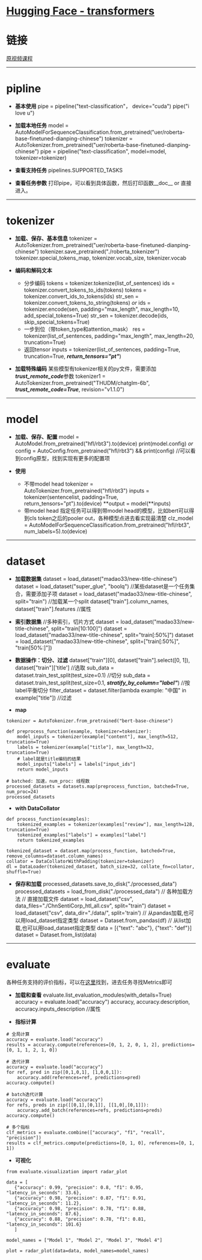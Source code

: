 # [Hugging Face - transformers](https://github.com/iLovEing/notebook/issues/21)

# 链接
[原视频课程](https://www.bilibili.com/video/BV1ma4y1g791/?spm_id_from=333.788&vd_source=f6617adfe045a4caffc5f65ac3691c24)

---

# pipline

- **基本使用**
pipe = pipeline("text-classification"， device="cuda")
pipe("i love u")


- **加载本地任务**
model = AutoModelForSequenceClassification.from_pretrained("uer/roberta-base-finetuned-dianping-chinese")
tokenizer = AutoTokenizer.from_pretrained("uer/roberta-base-finetuned-dianping-chinese")
pipe = pipeline("text-classification", model=model, tokenizer=tokenizer)


- **查看支持任务**
pipelines.SUPPORTED_TASKS


- **查看任务参数**
打印pipe，可以看到具体函数，然后打印函数__doc__ or 直接进入。


---

# tokenizer

- **加载、保存、基本信息**
tokenizer = AutoTokenizer.from_pretrained("uer/roberta-base-finetuned-dianping-chinese")
tokenizer.save_pretrained("./roberta_tokenizer")
tokenizer.special_tokens_map, tokenizer.vocab_size, tokenizer.vocab

- **编码和解码文本**
  - 分步编码
tokens = tokenizer.tokenize(list_of_sentences)
ids = tokenizer.convert_tokens_to_ids(tokens)
tokens = tokenizer.convert_ids_to_tokens(ids)
str_sen = tokenizer.convert_tokens_to_string(tokens)
*or*
ids = tokenizer.encode(sen, padding="max_length", max_length=10, add_special_tokens=True)
str_sen = tokenizer.decode(ids, skip_special_tokens=True)
  - 一步到位（带token_type和attention_mask）
res = tokenizer(list_of_sentences, padding="max_length", max_length=20, truncation=True)
  - 返回tensor
inputs = tokenizer(list_of_sentences, padding=True, truncation=True, ***return_tensors="pt"***)

- **加载特殊编码**
某些模型有tokenizer相关的py文件，需要添加***trust_remote_code***参数
tokenizer1 = AutoTokenizer.from_pretrained("THUDM/chatglm-6b", ***trust_remote_code=True***, revision="v1.1.0")

---

# model

- **加载、保存、配置**
model = AutoModel.from_pretrained("hfl/rbt3").to(device)
print(model.config)
*or*
config = AutoConfig.from_pretrained("hfl/rbt3") && print(config)  //可以看到config原型，找到实现有更多的配置项

- **使用**
  - 不带model head
tokenizer = AutoTokenizer.from_pretrained("hfl/rbt3")
inputs = tokenizer(sentencelist, padding=True, return_tensors="pt").to(device)
**output = model(**inputs)
  - 带model head
指定任务可以得到带model head的模型，比如bert可以得到cls token之后的pooler out，各种模型点进去看实现最清楚
clz_model = AutoModelForSequenceClassification.from_pretrained("hfl/rbt3", num_labels=5).to(device)

---

# dataset

- **加载数据集**
dataset = load_dataset("madao33/new-title-chinese")
dataset = load_dataset("super_glue", "boolq") //某些dataset是一个任务集合，需要添加子项
dataset = load_dataset("madao33/new-title-chinese", split="train") //加载某一个split
dataset["train"].column_names, dataset["train"].features //属性

- **索引数据集**
//多种索引，切片方式
dataset = load_dataset("madao33/new-title-chinese", split="train[10:100]")
dataset = load_dataset("madao33/new-title-chinese", split="train[:50%]")
dataset = load_dataset("madao33/new-title-chinese", split=["train[:50%]", "train[50%:]"])

- **数据操作：切分、过滤**
dataset["train"][0], dataset["train"].select([0, 1]), dataset["train"]['title']  //选取
sub_data = dataset.train_test_split(test_size=0.1) //切分
sub_data = dataset.train_test_split(test_size=0.1, ***stratify_by_column="label"***) //按label平衡切分
filter_dataset = dataset.filter(lambda example: "中国" in example["title"]) //过滤

- **map**
```
tokenizer = AutoTokenizer.from_pretrained("bert-base-chinese")

def preprocess_function(example, tokenizer=tokenizer):
    model_inputs = tokenizer(example["content"], max_length=512, truncation=True)
    labels = tokenizer(example["title"], max_length=32, truncation=True)
    # label就是title编码的结果
    model_inputs["labels"] = labels["input_ids"]
    return model_inputs

# batched: 加速，num_proc: 线程数
processed_datasets = datasets.map(preprocess_function, batched=True, num_proc=24)
processed_datasets
```

- **with DataCollator**
```
def process_function(examples):
    tokenized_examples = tokenizer(examples["review"], max_length=128, truncation=True)
    tokenized_examples["labels"] = examples["label"]
    return tokenized_examples

tokenized_dataset = dataset.map(process_function, batched=True, remove_columns=dataset.column_names)
collator = DataCollatorWithPadding(tokenizer=tokenizer)
dl = DataLoader(tokenized_dataset, batch_size=32, collate_fn=collator, shuffle=True)
```

- **保存和加载**
processed_datasets.save_to_disk("./processed_data")
processed_datasets = load_from_disk("./processed_data")
// 各种加载方法
// 直接加载文件
dataset = load_dataset("csv", data_files="./ChnSentiCorp_htl_all.csv", split="train")
dataset = load_dataset("csv", data_dir="./data/", split='train')
// 从pandas加载,也可以用load_dataset指定类型
dataset = Dataset.from_pandas(df)
// 从list加载,也可以用load_dataset指定类型
data = [{"text": "abc"}, {"text": "def"}]
dataset = Dataset.from_list(data)

---

# evaluate
各种任务支持的评价指标，可以在[这里](https://huggingface.co/tasks)找到，进去任务寻找Metrics即可

- **加载和查看**
evaluate.list_evaluation_modules(with_details=True)
accuracy = evaluate.load("accuracy")
accuracy, accuracy.description, accuracy.inputs_description //属性

- **指标计算**
```
# 全局计算
accuracy = evaluate.load("accuracy")
results = accuracy.compute(references=[0, 1, 2, 0, 1, 2], predictions=[0, 1, 1, 2, 1, 0])

# 迭代计算
accuracy = evaluate.load("accuracy")
for ref, pred in zip([0,1,0,1], [1,0,0,1]):
    accuracy.add(references=ref, predictions=pred)
accuracy.compute()

# batch迭代计算
accuracy = evaluate.load("accuracy")
for refs, preds in zip([[0,1],[0,1]], [[1,0],[0,1]]):
    accuracy.add_batch(references=refs, predictions=preds)
accuracy.compute()

# 多个指标
clf_metrics = evaluate.combine(["accuracy", "f1", "recall", "precision"])
results = clf_metrics.compute(predictions=[0, 1, 0], references=[0, 1, 1])
```

- **可视化**
```
from evaluate.visualization import radar_plot

data = [
   {"accuracy": 0.99, "precision": 0.8, "f1": 0.95, "latency_in_seconds": 33.6},
   {"accuracy": 0.98, "precision": 0.87, "f1": 0.91, "latency_in_seconds": 11.2},
   {"accuracy": 0.98, "precision": 0.78, "f1": 0.88, "latency_in_seconds": 87.6},
   {"accuracy": 0.88, "precision": 0.78, "f1": 0.81, "latency_in_seconds": 101.6}
   ]

model_names = ["Model 1", "Model 2", "Model 3", "Model 4"]

plot = radar_plot(data=data, model_names=model_names)
```
